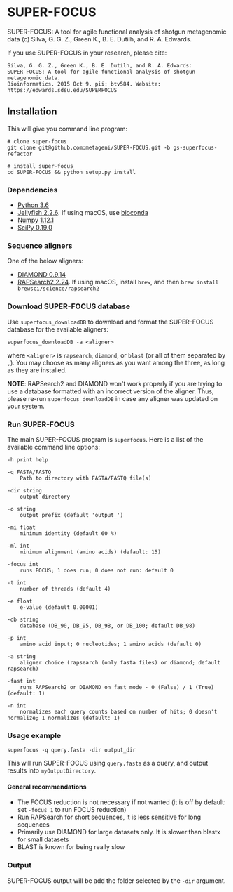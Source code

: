 # SUPER-FOCUS
SUPER-FOCUS: A tool for agile functional analysis of shotgun metagenomic data
(c) Silva, G. G. Z., Green K., B. E. Dutilh, and R. A. Edwards.

If you use SUPER-FOCUS in your research, please cite:

    Silva, G. G. Z., Green K., B. E. Dutilh, and R. A. Edwards: 
    SUPER-FOCUS: A tool for agile functional analysis of shotgun metagenomic data. 
	Bioinformatics. 2015 Oct 9. pii: btv584. Website: https://edwards.sdsu.edu/SUPERFOCUS

## Installation
This will give you command line program:

	# clone super-focus
	git clone git@github.com:metageni/SUPER-FOCUS.git -b gs-superfocus-refactor

	# install super-focus
	cd SUPER-FOCUS && python setup.py install

### Dependencies
- [Python 3.6](http://www.python.org/download)
- [Jellyfish 2.2.6](https://github.com/gmarcais/Jellyfish/releases/tag/v2.2.6). If using macOS, use [bioconda](https://anaconda.org/bioconda/jellyfish)
- [Numpy 1.12.1](https://github.com/numpy/numpy)
- [SciPy 0.19.0](https://github.com/scipy/scipy)

### Sequence aligners
One of the below aligners:
- [DIAMOND 0.9.14](http://ab.inf.uni-tuebingen.de/software/diamond)
- [RAPSearch2 2.24](http://rapsearch2.sourceforge.net). If using macOS, install `brew`, and then `brew install brewsci/science/rapsearch2`



### Download SUPER-FOCUS database
Use `superfocus_downloadDB` to download and format the SUPER-FOCUS database
for the available aligners:

```
superfocus_downloadDB -a <aligner>
```
where `<aligner>` is `rapsearch`, `diamond`, or `blast` (or all of them separated by `,`). You
may choose as many aligners as you want among the three, as long as they are
installed.

**NOTE**: RAPSearch2 and DIAMOND won't work properly if you are trying to use a
database formatted with an incorrect version of the aligner. Thus, please
re-run `superfocus_downloadDB` in case any aligner was updated on your
system.


### Run SUPER-FOCUS
The main SUPER-FOCUS program is `superfocus`. Here is a list of the
available command line options:

	-h print help
	
	-q FASTA/FASTQ
		Path to directory with FASTA/FASTQ file(s)

	-dir string
		output directory

	-o string
		output prefix (default 'output_')
	
	-mi float
		minimum identity (default 60 %)

	-ml int
		minimum alignment (amino acids) (default: 15)

	-focus int
		runs FOCUS; 1 does run; 0 does not run: default 0

	-t int
		number of threads (default 4)

	-e float
		e-value (default 0.00001)

	-db string
		database (DB_90, DB_95, DB_98, or DB_100; default DB_98)

	-p int
		amino acid input; 0 nucleotides; 1 amino acids (default 0)

	-a string
		aligner choice (rapsearch (only fasta files) or diamond; default rapsearch)

	-fast int
		runs RAPSearch2 or DIAMOND on fast mode - 0 (False) / 1 (True) (default: 1)	
  
	-n int
		normalizes each query counts based on number of hits; 0 doesn't normalize; 1 normalizes (default: 1)

### Usage example
```
superfocus -q query.fasta -dir output_dir
```
This will run SUPER-FOCUS using `query.fasta` as a query, and output results into `myOutputDirectory`.

#### General recommendations
- The FOCUS reduction is not necessary if not wanted (it is off by default: set `-focus 1` to run FOCUS reduction)
- Run RAPSearch for short sequences, it is less sensitive for long sequences
- Primarily use DIAMOND for large datasets only. It is slower than blastx for small datasets
- BLAST is known for being really slow

### Output
SUPER-FOCUS output will be add the folder selected by the `-dir` argument.
